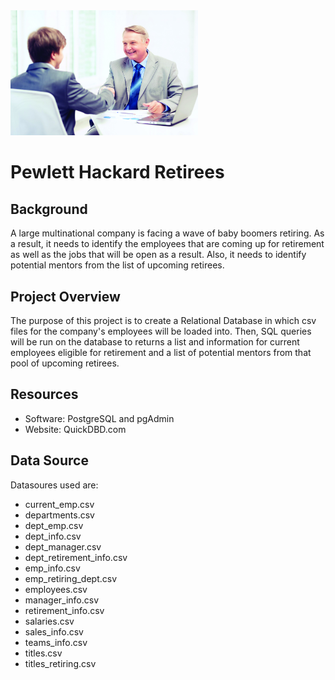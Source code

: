 <img src="pic.jpg" alt="drawing" width="300"/>

# Pewlett Hackard Retirees

## Background
A large multinational company is facing a wave of baby boomers retiring. As a result, it needs to identify the employees that are coming up for retirement as well as the jobs that will be open as a result. Also, it needs to identify potential mentors from the list of upcoming retirees.

## Project Overview
The purpose of this project is to create a Relational Database in which csv files for the company's employees will be loaded into. Then, SQL queries will be run on the database to returns a list and information for current employees eligible for retirement and a list of potential mentors from that pool of upcoming retirees.

## Resources
- Software: PostgreSQL and pgAdmin
- Website: QuickDBD.com

## Data Source
 Datasoures used are:
- current_emp.csv
- departments.csv
- dept_emp.csv
- dept_info.csv
- dept_manager.csv
- dept_retirement_info.csv
- emp_info.csv
- emp_retiring_dept.csv
- employees.csv
- manager_info.csv
- retirement_info.csv
- salaries.csv
- sales_info.csv
- teams_info.csv
- titles.csv
- titles_retiring.csv
